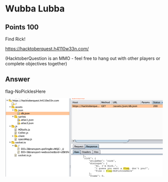 # Wubba Lubba

## Points 100

Find Rick!

https://hacktoberquest.h4110w33n.com/

(HacktoberQuestion is an MMO - feel free to hang out with other players or complete objectives together)

## Answer

flag-NoPicklesHere

![](img/100_wubba_lubba_json.png)
